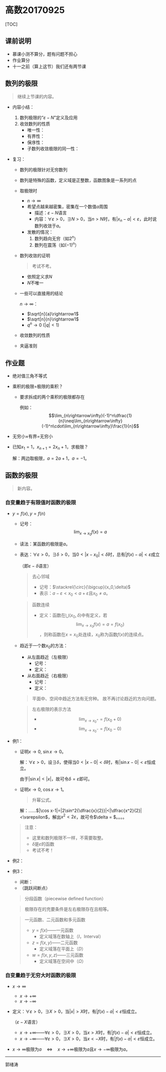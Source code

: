 # 高数20170925

[TOC]

## 课前说明

- 慕课小测不算分，题有问题不担心
- 作业算分
- 十一之前（算上这节）我们还有两节课



## 数列的极限

> 继续上节课的内容。

- 内容小结：

  1. 数列极限的“$\varepsilon-N$”定义及应用
  2. 收敛数列的性质
     - 唯一性：
     - 有界性：
     - 保序性：
     - 子数列收敛极限的同一性：

- 复习：

  - 数列的极限针对无穷数列

  - 数列是特殊的函数，定义域是正整数，函数图象是一系列的点

  - 取极限时

    - $n\rightarrow\infty$
    - 希望点越来越密集，密集在一个数值$a$周围
      - 描述：$\varepsilon-N$语言
      - 内容：$\forall\varepsilon>0$，$\exists N>0$，当$n>N$时，有$|x_n-a|<\varepsilon$，此时说数列收敛于$a$。
    - 发散的情况：
      1. 数列趋向无穷（如$2^n$）
      2. 数列在震荡（如$(-1)^n$）

  - 数列收敛的证明

    > 考试不考。

    - 依照定义求$N$
    - $N$不唯一

  - 一些可以直接用的结论

    $n\rightarrow\infty$：

    - $\sqrt[n]{a}\rightarrow1$
    - $\sqrt[n]{n}\rightarrow1$
    - $q^n\rightarrow0\ (|q|<1)$

  - 收敛数列的性质

  - 夹逼准则

## 作业题

- 绝对值三角不等式

- 乘积的极限=极限的乘积？

  - 要求拆成的两个乘积的极限都存在

    例如：$$\lim_{n\rightarrow\infty}(-1)^n\dfrac{1}{n}\neq\lim_{n\rightarrow\infty}(-1)^n\cdot\lim_{n\rightarrow\infty}\frac{1}{n}$$

- 无穷小$\times$有界$=$无穷小

- 已知$x_1=1$，$x_{n+1}=2x_n+1$，求极限？

  解：两边取极限，$a=2a+1$，$a=-1$。

## 函数的极限

> 新内容。

### 自变量趋于有限值时函数的极限

- $y=f(x), y=f(n)$

  - 记号：$$\lim_{x\rightarrow x_0}f(x)=a$$

  - 读法：某函数的极限是$a$。

  - 表达：$\forall\varepsilon>0$，$\exists\delta>0$，当$0<|x-x_0|<\delta$时，总有$\left|f(x)-a\right|<\varepsilon$成立

    （即$\varepsilon-\delta$语言）

    > 去心邻域
    >
    > - 记号：$\stackrel{\circ}{\bigcup}(x_0,\delta)$
    > - 表示：$a-\varepsilon<x_0<a+\varepsilon$且$x_0\neq a$。

    > 函数连续
    >
    > - 定义：函数在${\bigcup}(x_0,\delta)$中有定义，若$$\lim_{x\rightarrow x_0}f(x)=a=f(x_0)$$，则称函数在$x=x_0$处连续，$x_0$称为函数$f(x)$的连续点。

  - 趋近于一个数$x_0$的方法：

    - 从左面趋近（左极限）
      - 记号：
      - 定义：
    - 从右面趋近（右极限）
      - 记号：
      - 定义：

    > 平面中、空间中趋近方法有无穷种。
    > 故不再讨论趋近的方向问题。

    > 左右极限的表示方法
    >
    > - $$\lim_{x\rightarrow x_0^+} = f(x_0+0)$$
    > - $$\lim_{x\rightarrow x_0^-} = f(x_0-0)$$

- 例1：

  - 证明$x\rightarrow0,\ \sin x\rightarrow0$。

    解：$\forall\varepsilon>0$，设$\exists\delta$，使得当$0<|x-0|<\delta$时，有$|\sin x-0|<\varepsilon$恒成立。

    由于$|\sin x| < |x|$，故可令$\delta = \varepsilon$即可。

  - 证明$x\rightarrow0,\ \cos x\rightarrow1$。

    > 升幂公式。

    解：......$|\cos x-1|=|2\sin^2{\dfrac{x}{2}}|<|\dfrac{x^2}{2}|<\varepsilon$，解出$x^2<2\varepsilon$，故可令$\delta = $。。。。

  > 注意：
  >
  > - 这里和数列极限不一样，不需要取整。
  > - $\delta$是$\varepsilon$的函数
  > - 考试不考！

- 例2：

- 例3：

  - 间断：
  - （跳跃间断点）

  > 分段函数（piecewise defined function）

  > 极限存在的充要条件是左右极限存在且相等。

  > 一元函数、二元函数和多元函数
  >
  > - $y=f(x)$——一元函数
  >   - 定义域落在数轴上（$I$，Interval）
  > - $z=f(x,y)$——二元函数
  >   - 定义域落在平面上（$D$）
  > - $w=f(x,y,z)$——三元函数
  >   - 定义域落在空间中（$\Omega$）

### 自变量趋于无穷大时函数的极限

- $x\rightarrow\infty$

  - $x\rightarrow+\infty$
  - $x\rightarrow-\infty$

- 定义：$\forall\varepsilon>0$，$\exists X>0$，当$|x|>X$时，有$|f(x)-a|<\varepsilon$恒成立。

  （$\varepsilon-X$语言）

  - $x\rightarrow+\infty$——$\forall\varepsilon>0$，$\exists X>0$，当$x>X$时，有$|f(x)-a|<\varepsilon$恒成立。
  - $x\rightarrow-\infty$——$\forall\varepsilon>0$，$\exists X>0$，当$x<-X$时，有$|f(x)-a|<\varepsilon$恒成立。

- $x\rightarrow\infty$极限为$a$$\quad\Leftrightarrow\quad$$x\rightarrow+\infty$极限为$a$且$x\rightarrow-\infty$极限为$a$。

---

郭绪涛